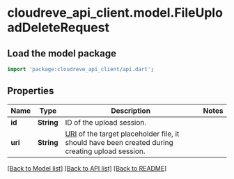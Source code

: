 # cloudreve_api_client.model.FileUploadDeleteRequest

## Load the model package
```dart
import 'package:cloudreve_api_client/api.dart';
```

## Properties
Name | Type | Description | Notes
------------ | ------------- | ------------- | -------------
**id** | **String** | ID of the upload session. | 
**uri** | **String** | [URI](https://docs.cloudreve.org/api/file-uri) of the target placeholder file, it should have been created during creating upload session. | 

[[Back to Model list]](../README.md#documentation-for-models) [[Back to API list]](../README.md#documentation-for-api-endpoints) [[Back to README]](../README.md)


